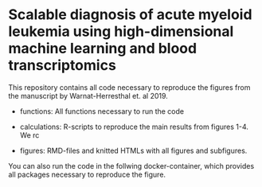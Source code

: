 # Scalable diagnosis of acute myeloid leukemia using high-dimensional machine learning and blood transcriptomics

This repository contains all code necessary to reproduce the figures from the manuscript by Warnat-Herresthal et. al 2019. 

- functions: All functions necessary to run the code

- calculations: R-scripts to reproduce the main results from figures 1-4. We rc

- figures: RMD-files and knitted HTMLs with all figures and subfigures. 


You can also run the code in the follwing docker-container, which provides all packages necessary to reproduce the figure. 
